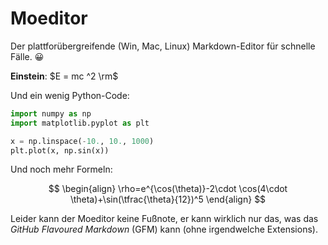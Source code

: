 # Moeditor
Der plattforübergreifende (Win, Mac, Linux) Markdown-Editor für schnelle Fälle. 😀

**Einstein**: $E = mc ^2 \rm$

Und ein wenig Python-Code:

```python
import numpy as np
import matplotlib.pyplot as plt

x = np.linspace(-10., 10., 1000)
plt.plot(x, np.sin(x))
```

Und noch mehr Formeln:

$$
\begin{align}
\rho=e^{\cos(\theta)}-2\cdot \cos(4\cdot \theta)+\sin(\tfrac{\theta}{12})^5
\end{align}
$$

Leider kann der Moeditor keine Fußnote, er kann wirklich nur das, was das *GitHub Flavoured Markdown* (GFM) kann (ohne irgendwelche Extensions).
